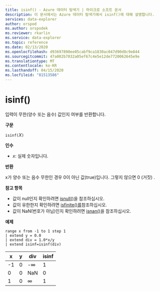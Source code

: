 ```yaml
---
title: isinf() - Azure 데이터 탐색기 | 마이크로 소프트 문서
description: 이 문서에서는 Azure 데이터 탐색기에서 isinf()에 대해 설명합니다.
services: data-explorer
author: orspod
ms.author: orspodek
ms.reviewer: rkarlin
ms.service: data-explorer
ms.topic: reference
ms.date: 02/13/2020
ms.openlocfilehash: d93697890ee05cabf9ca1830ac047d90d8c9e844
ms.sourcegitcommit: 47a002b7032a05ef67c4e5e12de7720062645e9e
ms.translationtype: MT
ms.contentlocale: ko-KR
ms.lasthandoff: 04/15/2020
ms.locfileid: "81513586"
---
```

# <a name="isinf"></a>isinf()

입력이 무한(양수 또는 음수) 값인지 여부를 반환합니다.  

**구문**

`isinf(`*Ⅹ*`)`

**인수**

* *x*: 실제 숫자입니다.

**반환**

x가 양수 또는 음수 무한인 경우 0이 아닌 값(true)입니다. 그렇지 않으면 0 (거짓) .

**참고 항목**

* 값이 null인지 확인하려면 [isnull()](isnullfunction.md)을 참조하십시오.
* 값이 유한한지 확인하려면 [isfinite()를](isfinitefunction.md)참조하십시오.
* 값이 NaN(번호가 아님)인지 확인하려면 [isnan()](isnanfunction.md)을 참조하십시오.

**예제**

```kusto
range x from -1 to 1 step 1
| extend y = 0.0
| extend div = 1.0*x/y
| extend isinf=isinf(div)
```

|x|y|div|isinf|
|---|---|---|---|
|-1|0|-∞|1|
|0|0|NaN|0|
|1|0|∞|1|
